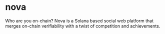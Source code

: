 # nova
Who are you on-chain? Nova is a Solana based social web platform that merges on-chain verifiability with a twist of competition and achievements.
